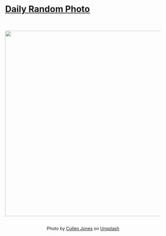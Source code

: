 # [Daily Random Photo](https://www.dailyrandomphoto.com/)

<div align="center">
  <br>
  <br>
  <a href="https://www.dailyrandomphoto.com/p/2025/2025-09-20/"><img src="https://images.unsplash.com/photo-1756314891315-3295b50658f1?crop=entropy&cs=tinysrgb&fit=max&fm=jpg&ixid=M3w3NzUwOHwwfDF8cmFuZG9tfHx8fHx8fHx8MTc1ODMyODg4MXw&ixlib=rb-4.1.0&q=80&w=1080" width="600px"></a>
  <br>
  <br>
  <p class="has-text-grey">Photo by <a href="https://unsplash.com/@cullenjonez?utm_source=Daily%20Random%20Photo&amp;utm_medium=referral" target="_blank" rel="noopener noreferrer">Cullen Jones</a> on <a href="https://unsplash.com/photos/dense-green-forest-canopy-viewed-from-above-87ZpLG0mviA?utm_source=Daily%20Random%20Photo&amp;utm_medium=referral" target="_blank" rel="noopener noreferrer">Unsplash</a></p>
</div>
